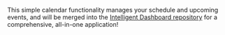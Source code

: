 This simple calendar functionality manages your schedule and upcoming events, and will be merged into the [Intelligent Dashboard repository](https://github.com/daniCodes1/IntelligentDashboard/tree/templateBranch) for a comprehensive, all-in-one application!
